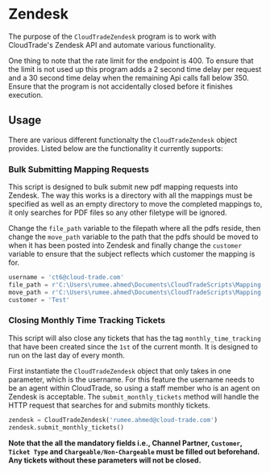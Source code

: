 # Zendesk

The purpose of the `CloudTradeZendesk` program is to work with CloudTrade's Zendesk API and automate various
functionality.

One thing to note that the rate limit for the endpoint is 400. To ensure that the limit is not used up this program
adds a 2 second time delay per request and a 30 second time delay when the remaining Api calls fall below 350. Ensure
that the program is not accidentally closed before it finishes execution.

## Usage

There are various different functionalty the `CloudTradeZendesk` object provides. Listed below are the functionality
it currently supports:

### Bulk Submitting Mapping Requests

This script is designed to bulk submit new pdf mapping requests into Zendesk. The way this works is a directory with
all the mappings must be specified as well as an empty directory to move the completed mappings to, it only searches
for PDF files so any other filetype will be ignored.

Change the `file_path` variable to the filepath where all the pdfs reside, then change the `move_path` variable to
the path that the pdfs should be moved to when it has been posted into Zendesk and finally change the `customer`
variable to ensure that the subject reflects which customer the mapping is for.

```python
username = 'ct6@cloud-trade.com'
file_path = r'C:\Users\rumee.ahmed\Documents\CloudTradeScripts\Mapping Requests\files'
move_path = r'C:\Users\rumee.ahmed\Documents\CloudTradeScripts\Mapping Requests\moved_files'
customer = 'Test'
```

### Closing Monthly Time Tracking Tickets

This script will also close any tickets that has the tag `monthly_time_tracking` that have been created since the
`1st` of the current month. It is designed to run on the last day of every month.

First instantiate the `CloudTradeZendesk` object that only takes in one parameter, which is the username. For this
feature the username needs to be an agent within CloudTrade, so using a staff member who is an agent on Zendesk is 
acceptable. The `submit_monthly_tickets` method will handle the HTTP request that searches for and submits monthly
tickets.

```python
zendesk = CloudTradeZendesk('rumee.ahmed@cloud-trade.com')
zendesk.submit_monthly_tickets()
```

**Note that the all the mandatory fields i.e., Channel Partner, `Customer`, `Ticket Type` and `Chargeable/Non-Chargeable`
must be filled out beforehand. Any tickets without these parameters will not be closed.**